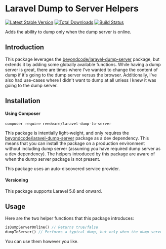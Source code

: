 # Laravel Dump to Server Helpers

[![Latest Stable Version](https://poser.pugx.org/reedware/laravel-dump-to-server/v)](//packagist.org/packages/reedware/laravel-dump-to-server)
[![Total Downloads](https://poser.pugx.org/reedware/laravel-dump-to-server/downloads)](//packagist.org/packages/reedware/laravel-dump-to-server)
[![Build Status](https://github.com/tylernathanreed/laravel-dump-to-server/workflows/tests/badge.svg)](https://github.com/tylernathanreed/laravel-dump-to-server/actions)

Adds the ability to dump only when the dump server is online.

## Introduction

This package leverages the [beyondcode/laravel-dump-server](https://github.com/beyondcode/laravel-dump-server) package, but extends it by adding some globally available functions. While having a dump server is great, there are times where I've wanted to change the content of dump if it's going to the dump server versus the browser. Additionally, I've also had use-cases where I didn't want to dump at all unless I knew it was going to the dump server.

## Installation

#### Using Composer

```
composer require reedware/laravel-dump-to-server
```

This package is intentially light-weight, and only requires the [beyondcode/laravel-dump-server](https://github.com/beyondcode/laravel-dump-server) package as a dev dependency. This means that you can install the package on a production environment without including dump server (assuming you have required dump server as a dev dependency). The helpers introduced by this package are aware of when the dump server package is not present.

This package uses an auto-discovered service provider.

#### Versioning

This package supports Laravel 5.6 and onward.

## Usage

Here are the two helper functions that this package introduces:

```php
isDumpServerOnline() // Returns true/false
dumpToServer() // Performs a typical dump, but only when the dump server is online
```

You can use them however you like.
